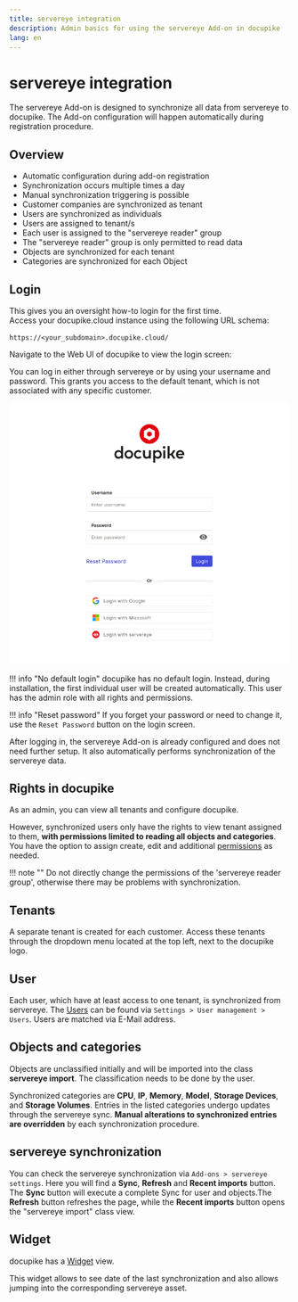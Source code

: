 ```yaml
---
title: servereye integration
description: Admin basics for using the servereye Add-on in docupike
lang: en
---
```


# servereye integration

The servereye Add-on is designed to synchronize all data from servereye to docupike. The Add-on configuration will happen automatically during registration procedure.

## Overview

-   Automatic configuration during add-on registration
-   Synchronization occurs multiple times a day
-   Manual synchronization triggering is possible
-   Customer companies are synchronized as tenant
-   Users are synchronized as individuals
-   Users are assigned to tenant/s
-   Each user is assigned to the "servereye reader" group
-   The "servereye reader" group is only permitted to read data
-   Objects are synchronized for each tenant
-   Categories are synchronized for each Object

## Login

This gives you an oversight how-to login for the first time.<br>
Access your docupike.cloud instance using the following URL schema:

~~~
https://<your_subdomain>.docupike.cloud/
~~~

Navigate to the Web UI of docupike to view the login screen:

You can log in either through servereye or by using your username and password. This grants you access to the default tenant, which is not associated with any specific customer.

[![Login screen](../img/screenshots/admin/servereye/login.png)](../img/screenshots/admin/servereye/login.png)

[helpdesk]: mailto:help@docupike.com

!!! info "No default login"
    docupike has no default login. Instead, during installation, the first individual user will be created automatically. This user has the admin role with all rights and permissions.

!!! info "Reset password"
    If you forget your password or need to change it, use the `Reset Password` button on the login screen.

After logging in, the servereye Add-on is already configured and does not need further setup. It also automatically performs synchronization of the servereye data.

## Rights in docupike

As an admin, you can view all tenants and configure docupike.

However, synchronized users only have the rights to view tenant assigned to them, **with permissions limited to reading all objects and categories**. You have the option to assign create, edit and additional [permissions](rights-and-permissions.md) as needed.

!!! note ""
    Do not directly change the permissions of the 'servereye reader group', otherwise there may be problems with synchronization.

## Tenants

A separate tenant is created for each customer. Access these tenants through the dropdown menu located at the top left, next to the docupike logo.

## User

Each user, which have at least access to one tenant, is synchronized from servereye. The [Users](users-groups-roles.md) can be found via `Settings > User management > Users`. Users are matched via E-Mail address.

## Objects and categories

Objects are unclassified initially and will be imported into the class **servereye import**. The classification needs to be done by the user.

Synchronized categories are **CPU**, **IP**, **Memory**, **Model**, **Storage Devices**, and **Storage Volumes**.
Entries in the listed categories undergo updates through the servereye sync. **Manual alterations to synchronized entries are overridden** by each synchronization procedure.

## servereye synchronization

You can check the servereye synchronization via `Add-ons > servereye settings`. Here you will find a **Sync**, **Refresh** and **Recent imports** button.
The **Sync** button will execute a complete Sync for user and objects.The **Refresh** button refreshes the page, while the **Recent imports** button opens the "servereye import" class view.

## Widget

docupike has a [Widget](../user/finder/widgets.md) view.

This widget allows to see date of the last synchronization and also allows jumping into the corresponding servereye asset.
